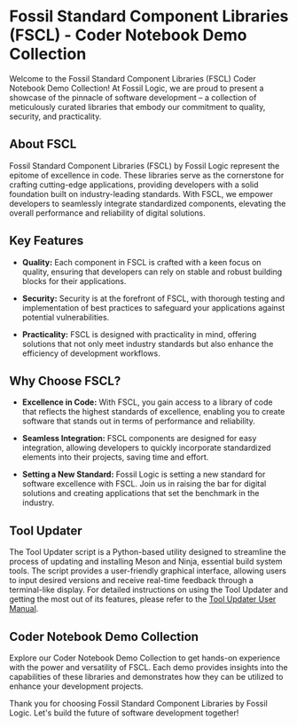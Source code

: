 # Fossil Standard Component Libraries (FSCL) - Coder Notebook Demo Collection

Welcome to the Fossil Standard Component Libraries (FSCL) Coder Notebook Demo Collection! At Fossil Logic, we are proud to present a showcase of the pinnacle of software development – a collection of meticulously curated libraries that embody our commitment to quality, security, and practicality.

## About FSCL

Fossil Standard Component Libraries (FSCL) by Fossil Logic represent the epitome of excellence in code. These libraries serve as the cornerstone for crafting cutting-edge applications, providing developers with a solid foundation built on industry-leading standards. With FSCL, we empower developers to seamlessly integrate standardized components, elevating the overall performance and reliability of digital solutions.

## Key Features

- **Quality:** Each component in FSCL is crafted with a keen focus on quality, ensuring that developers can rely on stable and robust building blocks for their applications.

- **Security:** Security is at the forefront of FSCL, with thorough testing and implementation of best practices to safeguard your applications against potential vulnerabilities.

- **Practicality:** FSCL is designed with practicality in mind, offering solutions that not only meet industry standards but also enhance the efficiency of development workflows.

## Why Choose FSCL?

- **Excellence in Code:** With FSCL, you gain access to a library of code that reflects the highest standards of excellence, enabling you to create software that stands out in terms of performance and reliability.

- **Seamless Integration:** FSCL components are designed for easy integration, allowing developers to quickly incorporate standardized elements into their projects, saving time and effort.

- **Setting a New Standard:** Fossil Logic is setting a new standard for software excellence with FSCL. Join us in raising the bar for digital solutions and creating applications that set the benchmark in the industry.

## Tool Updater

The Tool Updater script is a Python-based utility designed to streamline the process of updating and installing Meson and Ninja, essential build system tools. The script provides a user-friendly graphical interface, allowing users to input desired versions and receive real-time feedback through a terminal-like display. For detailed instructions on using the Tool Updater and getting the most out of its features, please refer to the [Tool Updater User Manual](MANUAL.md).

## Coder Notebook Demo Collection

Explore our Coder Notebook Demo Collection to get hands-on experience with the power and versatility of FSCL. Each demo provides insights into the capabilities of these libraries and demonstrates how they can be utilized to enhance your development projects.

Thank you for choosing Fossil Standard Component Libraries by Fossil Logic. Let's build the future of software development together!
